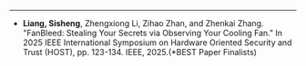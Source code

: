 ---
* <strong>Liang, Sisheng</strong>, Zhengxiong Li, Zihao Zhan, and Zhenkai Zhang. "FanBleed: Stealing Your Secrets via Observing Your Cooling Fan." In 2025 IEEE International Symposium on Hardware Oriented Security and Trust (HOST), pp. 123-134. IEEE, 2025.(*BEST Paper Finalists)







